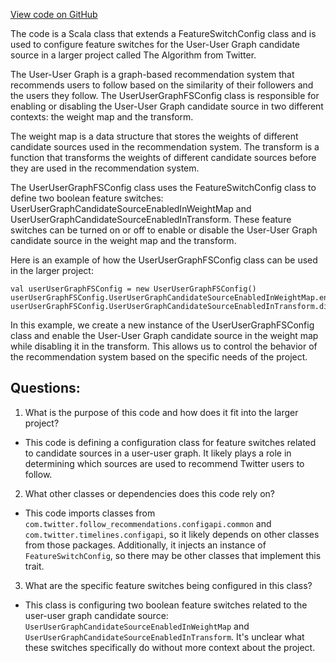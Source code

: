 [View code on GitHub](https://github.com/misbahsy/the-algorithm/follow-recommendations-service/common/src/main/scala/com/twitter/follow_recommendations/common/candidate_sources/user_user_graph/UserUserGraphFSConfig.scala)

The code is a Scala class that extends a FeatureSwitchConfig class and is used to configure feature switches for the User-User Graph candidate source in a larger project called The Algorithm from Twitter. 

The User-User Graph is a graph-based recommendation system that recommends users to follow based on the similarity of their followers and the users they follow. The UserUserGraphFSConfig class is responsible for enabling or disabling the User-User Graph candidate source in two different contexts: the weight map and the transform. 

The weight map is a data structure that stores the weights of different candidate sources used in the recommendation system. The transform is a function that transforms the weights of different candidate sources before they are used in the recommendation system. 

The UserUserGraphFSConfig class uses the FeatureSwitchConfig class to define two boolean feature switches: UserUserGraphCandidateSourceEnabledInWeightMap and UserUserGraphCandidateSourceEnabledInTransform. These feature switches can be turned on or off to enable or disable the User-User Graph candidate source in the weight map and the transform. 

Here is an example of how the UserUserGraphFSConfig class can be used in the larger project:

```
val userUserGraphFSConfig = new UserUserGraphFSConfig()
userUserGraphFSConfig.UserUserGraphCandidateSourceEnabledInWeightMap.enable()
userUserGraphFSConfig.UserUserGraphCandidateSourceEnabledInTransform.disable()
```

In this example, we create a new instance of the UserUserGraphFSConfig class and enable the User-User Graph candidate source in the weight map while disabling it in the transform. This allows us to control the behavior of the recommendation system based on the specific needs of the project.
## Questions: 
 1. What is the purpose of this code and how does it fit into the larger project?
- This code is defining a configuration class for feature switches related to candidate sources in a user-user graph. It likely plays a role in determining which sources are used to recommend Twitter users to follow.

2. What other classes or dependencies does this code rely on?
- This code imports classes from `com.twitter.follow_recommendations.configapi.common` and `com.twitter.timelines.configapi`, so it likely depends on other classes from those packages. Additionally, it injects an instance of `FeatureSwitchConfig`, so there may be other classes that implement this trait.

3. What are the specific feature switches being configured in this class?
- This class is configuring two boolean feature switches related to the user-user graph candidate source: `UserUserGraphCandidateSourceEnabledInWeightMap` and `UserUserGraphCandidateSourceEnabledInTransform`. It's unclear what these switches specifically do without more context about the project.